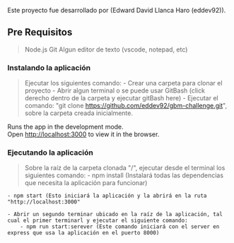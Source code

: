 Este proyecto fue desarrollado por (Edward David Llanca Haro (eddev92)).

## Pre Requisitos

> Node.js
> Git
> Algun editor de texto (vscode, notepad, etc)

### Instalando la aplicación

> Ejecutar los siguientes comando:
    - Crear una carpeta para clonar el proyecto
    - Abrir algun terminal o se puede usar GitBash (click derecho dentro de la carpeta y ejecutar gitBash here)
    - Ejecutar el comando: "git clone https://github.com/eddev92/gbm-challenge.git", sobre la carpeta creada inicialmente.
    

Runs the app in the development mode.<br>
Open [http://localhost:3000](http://localhost:3000) to view it in the browser.


### Ejecutando la aplicación

> Sobre la raíz de la carpeta clonada "/", ejecutar desde el terminal los siguientes comando:
    - npm install (Instalará todas las dependencias que necesita la aplicación para funcionar)

    - npm start (Esto iniciará la aplicación y la abrirá en la ruta  "http://localhost:3000"

    - Abrir un segundo terminar ubicado en la raíz de la aplicación, tal cual el primer terminarl y ejecutar el siguiente comando:
        - npm run start:serever (Este comando iniciará con el server en express que usa la aplicación en el puerto 8000)

